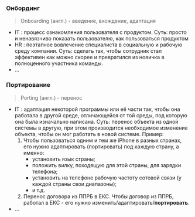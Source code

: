 ### Онбординг
> Onboarding (англ.) - введение, вхождение, адаптация

- IT : процесс ознакомления пользователя с продуктом.
  Суть: просто и ненавязчиво показать пользователю, как пользоваться продуктом
- HR : поэтапное вовлечение специалиста в социальную и рабочую среду компании.
  Суть: сделать так, чтобы сотрудник стал эффективен как можно скорее и превратился из новичка в полноценного участника команды.
- ...


### Портирование
> Porting (англ.) - перенос

- IT : адаптация некоторой программы или её части так, чтобы она работала в другой среде, отличающейся от той среды, под которую она была изначально написана.
  Суть: перенос объекта из одной системы в другую, при этом производится необходимое изменение объекта, чтобы он мог работать в новой системе.
  Пример:
  1. Чтобы пользоваться одним и тем же iPhone в разных странах, его нужно адаптировать (портировать) под каждую страну, а именно:
     - установить язык страны;
     - положить вилку, походящую для этой страны, для зарядки телефона;
     - установить на телефоне рабочую частоту сотовой связи (у каждой страны свои диапазоны);
     - и т.д.
  1. Перенос договора из ППРБ в ЕКС. Чтобы договор из ППРБ, работал в ЕКС - его нужно изменить/адаптировать/**портировать**.
- ...


###